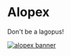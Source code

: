 Alopex
======
Don't be a lagopus!

[![alopex banner](https://raw.github.com/TrilbyWhite/alopex/gh-pages/res/alopex.jpg)](http://trilbywhite.github.com/alopex)



